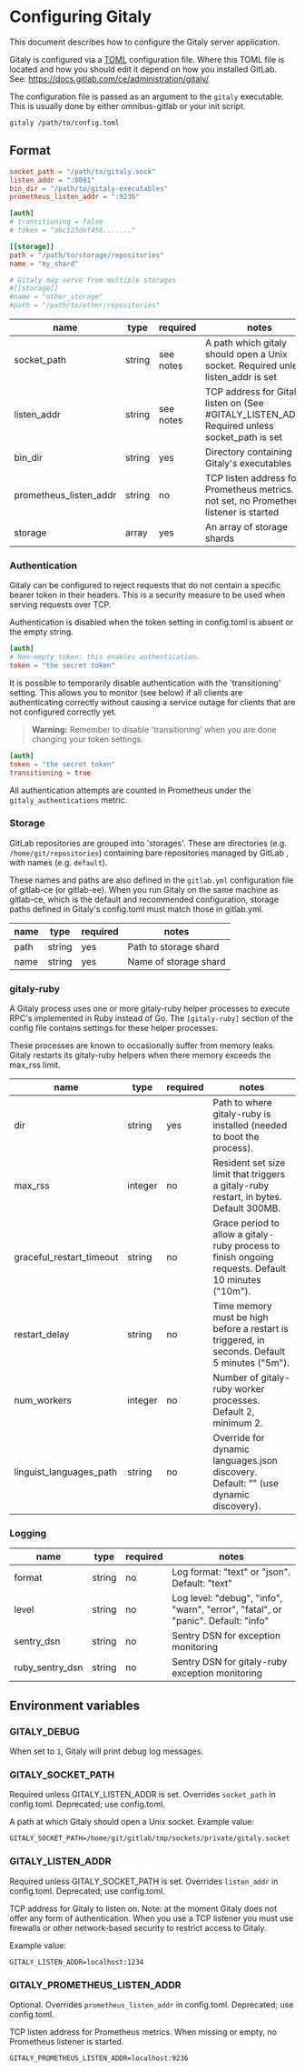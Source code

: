 # Configuring Gitaly

This document describes how to configure the Gitaly server
application.

Gitaly is configured via a [TOML](https://github.com/toml-lang/toml)
configuration file. Where this TOML file is located and how you should
edit it depend on how you installed GitLab. See:
https://docs.gitlab.com/ce/administration/gitaly/

The configuration file is passed as an argument to the `gitaly`
executable. This is usually done by either omnibus-gitlab or your init
script.

```
gitaly /path/to/config.toml
```

## Format

```toml
socket_path = "/path/to/gitaly.sock"
listen_addr = ":8081"
bin_dir = "/path/to/gitaly-executables"
prometheus_listen_addr = ":9236"

[auth]
# transitioning = false
# token = "abc123def456......."

[[storage]]
path = "/path/to/storage/repositories"
name = "my_shard"

# Gitaly may serve from multiple storages
#[[storage]]
#name = "other_storage"
#path = "/path/to/other/repositories"
```

|name|type|required|notes|
|----|----|--------|-----|
|socket_path|string|see notes|A path which gitaly should open a Unix socket. Required unless listen_addr is set|
|listen_addr|string|see notes|TCP address for Gitaly to listen on (See #GITALY_LISTEN_ADDR). Required unless socket_path is set|
|bin_dir|string|yes|Directory containing Gitaly's executables|
|prometheus_listen_addr|string|no|TCP listen address for Prometheus metrics. If not set, no Prometheus listener is started|
|storage|array|yes|An array of storage shards|

### Authentication

Gitaly can be configured to reject requests that do not contain a
specific bearer token in their headers. This is a security measure to
be used when serving requests over TCP.

Authentication is disabled when the token setting in config.toml is absent or the empty string.

```toml
[auth]
# Non-empty token: this enables authentication.
token = "the secret token"
```

It is possible to temporarily disable authentication with the 'transitioning'
setting. This allows you to monitor (see below) if all clients are
authenticating correctly without causing a service outage for clients
that are not configured correctly yet.

> **Warning:** Remember to disable 'transitioning' when you are done
changing your token settings.

```toml
[auth]
token = "the secret token"
transitioning = true
```

All authentication attempts are counted in Prometheus under
the `gitaly_authentications` metric.

### Storage

GitLab repositories are grouped into 'storages'. These are directories
(e.g. `/home/git/repositories`) containing bare repositories managed
by GitLab , with names (e.g. `default`).

These names and paths are also defined in the `gitlab.yml`
configuration file of gitlab-ce (or gitlab-ee). When you run Gitaly on
the same machine as gitlab-ce, which is the default and recommended
configuration, storage paths defined in Gitaly's config.toml must
match those in gitlab.yml.

|name|type|required|notes|
|----|----|--------|-----|
|path|string|yes|Path to storage shard|
|name|string|yes|Name of storage shard|

### gitaly-ruby

A Gitaly process uses one or more gitaly-ruby helper processes to
execute RPC's implemented in Ruby instead of Go. The `[gitaly-ruby]`
section of the config file contains settings for these helper processes.

These processes are known to occasionally suffer from memory leaks.
Gitaly restarts its gitaly-ruby helpers when there memory exceeds the
max\_rss limit.

|name|type|required|notes|
|----|----|--------|-----|
|dir|string|yes|Path to where gitaly-ruby is installed (needed to boot the process).|
|max_rss|integer|no|Resident set size limit that triggers a gitaly-ruby restart, in bytes. Default 300MB.|
|graceful_restart_timeout|string|no|Grace period to allow a gitaly-ruby process to finish ongoing requests. Default 10 minutes ("10m").|
|restart_delay|string|no|Time memory must be high before a restart is triggered, in seconds. Default 5 minutes ("5m").|
|num_workers|integer|no|Number of gitaly-ruby worker processes. Default 2, minimum 2.|
|linguist_languages_path|string|no|Override for dynamic languages.json discovery. Default: "" (use dynamic discovery).|

### Logging

|name|type|required|notes|
|----|----|--------|-----|
|format|string|no|Log format: "text" or "json". Default: "text"|
|level|string|no| Log level: "debug", "info", "warn", "error", "fatal", or "panic". Default: "info"|
|sentry_dsn|string|no|Sentry DSN for exception monitoring|
|ruby_sentry_dsn|string|no|Sentry DSN for gitaly-ruby exception monitoring|

## Environment variables

### GITALY_DEBUG

When set to `1`, Gitaly will print debug log messages.

### GITALY_SOCKET_PATH

Required unless GITALY_LISTEN_ADDR is set. Overrides `socket_path` in
config.toml. Deprecated; use config.toml.

A path at which Gitaly should open a Unix socket. Example value:

```
GITALY_SOCKET_PATH=/home/git/gitlab/tmp/sockets/private/gitaly.socket
```

### GITALY_LISTEN_ADDR

Required unless GITALY_SOCKET_PATH is set. Overrides `listen_addr` in
config.toml. Deprecated; use config.toml.

TCP address for Gitaly to listen on. Note: at the moment Gitaly does
not offer any form of authentication. When you use a TCP listener you
must use firewalls or other network-based security to restrict access
to Gitaly.

Example value:

```
GITALY_LISTEN_ADDR=localhost:1234
```

### GITALY_PROMETHEUS_LISTEN_ADDR

Optional. Overrides `prometheus_listen_addr` in config.toml.
Deprecated; use config.toml.

TCP listen address for Prometheus metrics. When missing or empty, no
Prometheus listener is started.

```
GITALY_PROMETHEUS_LISTEN_ADDR=localhost:9236
```
